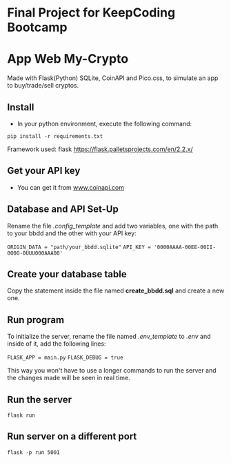 # Final Project for KeepCoding Bootcamp

# App Web My-Crypto

Made with Flask(Python) SQLite, CoinAPI and Pico.css, to simulate an app to buy/trade/sell cryptos.

## Install

-   In your python environment, execute the following command:

```
pip install -r requirements.txt
```

Framework used: flask https://flask.palletsprojects.com/en/2.2.x/

## Get your API key

-   You can get it from www.coinapi.com

## Database and API Set-Up

Rename the file _.config_template_ and add two variables, one with the path to your bbdd and the other with your API key:

`ORIGIN_DATA = "path/your_bbdd.sqlite"`
`API_KEY = '0000AAAA-00EE-00II-0O0O-0UUU000AAA00'`

## Create your database table

Copy the statement inside the file named **create_bbdd.sql** and create a new one.

## Run program

To initialize the server, rename the file named _.env_template_ to _.env_ and inside of it, add the following lines:

`FLASK_APP = main.py`
`FLASK_DEBUG = true`

This way you won't have to use a longer commands to run the server and the changes made will be seen in real time.

## Run the server

```
flask run
```

## Run server on a different port

```
flask -p run 5001
```
